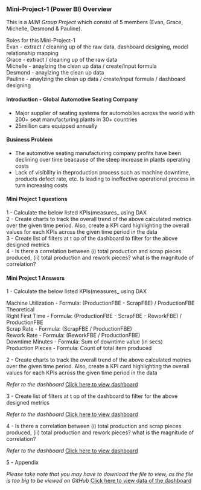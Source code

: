 ### Mini-Project-1 (Power BI) Overview

This is a _MINI Group Project_ which consist of 5 members (Evan, Grace, Michelle, Desmond & Pauline). <br>

Roles for this Mini-Project-1 <br>
Evan - extract / cleaning up of the raw data, dashboard designing, model relationship mapping <br>
Grace - extract / cleaning up of the raw data <br>
Michelle - anaylzing the clean up data / create/input formula <br>
Desmond - anaylzing the clean up data <br>
Pauline - anaylzing the clean up data / create/input formula / dashboard designing <br>

#### Introduction - Global Automotive Seating Company
- Major supplier of seating systems for automobiles across the world with 200+ seat manufacturing plants in 30+ countries
- 25million cars equipped annually

#### Business Problem
- The automotive seating manufacturing company profits have been declining over time beacause of the steep increase in plants operating costs
- Lack of visibility in theproduction process such as machine downtime, products defect rate, etc. Is leading to ineffective operational process in turn increasing costs

#### Mini Project 1 questions 
1 - Calculate the below listed KPIs(measures_ using DAX <br>
2 - Create charts to track the overall trend of the above calculated metrics over the given time period. Also, create a KPI card highlighting the overall values for each KPIs across the given time period in the data <br>
3 - Create list of filters at t op of the dashboard to filter for the above designed metrics <br>
4 - Is there a correlation between (i) total production and scrap pieces produced, (ii) total production and rework pieces? what is the magnitude of correlation? <br>


#### Mini Project 1 Answers
1 - Calculate the below listed KPIs(measures_ using DAX <br>

Machine Utilization - Formula: (ProductionFBE - ScrapFBE) / ProductionFBE Theoretical <br>
Right First Time - Formula: (ProductionFBE - ScrapFBE - ReworkFBE) / ProductionFBE <br>
Scrap Rate - Formula: (ScrapFBE / ProductionFBE) <br>
Rework Rate - Formula: (ReworkFBE / ProductionFBE) <br>
Downtime Minutes - Formula: Sum of downtime value (in secs) <br>
Production Pieces - Formula: Count of total item produced <br>

2 - Create charts to track the overall trend of the above calculated metrics over the given time period. Also, create a KPI card highlighting the overall values for each KPIs across the given time period in the data <br>

*Refer to the dashboard* 
[Click here to view dashboard](https://github.com/YuriEvan/Mini-Project-1/blob/main/DBA06%20-%20Group%208_Mini%20Assignment%201.pdf)


3 - Create list of filters at t op of the dashboard to filter for the above designed metrics <br>

*Refer to the dashboard*
[Click here to view dashboard](https://github.com/YuriEvan/Mini-Project-1/blob/main/DBA06%20-%20Group%208_Mini%20Assignment%201.pdf)


4 - Is there a correlation between (i) total production and scrap pieces produced, (ii) total production and rework pieces? what is the magnitude of correlation? <br>

*Refer to the dashboard*
[Click here to view dashboard](https://github.com/YuriEvan/Mini-Project-1/blob/main/DBA06%20-%20Group%208_Mini%20Assignment%201.pdf)

5 - Appendix <br>

*Please take note that you may have to download the file to view, as the file is too big to be viewed on GitHub*
[Click here to view data of the dashboard](https://github.com/YuriEvan/Mini-Project-1/blob/main/PowerBI-Data/DBA06%20-%20Group%208_Mini%20Assignment%201.pbix)
